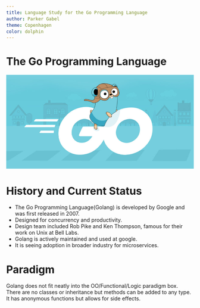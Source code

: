 ```yaml
---
title: Language Study for the Go Programming Language
author: Parker Gabel
theme: Copenhagen
color: dolphin
---
```


# The Go Programming Language

![Gotta Go Fast!](./GolangImage.jpg)

# History and Current Status

- The Go Programming Language(Golang) is developed by Google and was first released in 2007.
- Designed for concurrency and productivity.
- Design team included Rob Pike and Ken Thompson, famous for their work on Unix at Bell Labs.
- Golang is actively maintained and used at google.
- It is seeing adoption in broader industry for microservices.

# Paradigm

Golang does not fit neatly into the OO/Functional/Logic paradigm box. There are no classes or inheritance but methods can be added to any type. It has anonymous functions but allows for side effects. 
